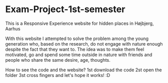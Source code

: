 # Exam-Project-1st-semester

This is a Responsive Experience website for hidden places in Højbjerg, Aarhus

With this website I attempted to solve the problem among the young generation who, based on the research, do not engage with nature enough despite the fact that they want to. The idea was to make them feel motivated, go and spend some time outside in nature with friends and people who share the same desire, age, thoughts. 

How to see the code and the website? 
1st download the code
2st open the folder
3st cross fingers and let's hope it works! :D
